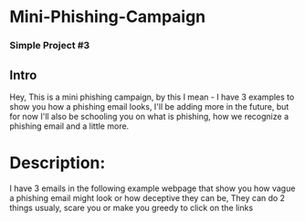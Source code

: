 # Mini-Phishing-Campaign

### Simple Project #3

## Intro
Hey, This is a mini phishing campaign, by this I mean - I have 3 examples to show you how a phishing email looks, I'll be adding more in the future, but for now I'll also be schooling you on what is phishing, how we recognize a phishing email and a little more.

# Description:
I have 3 emails in the following example webpage that show you how vague a phishing email might look or how deceptive they can be, They can do 2 things usualy, scare you or make you greedy to click on the links

